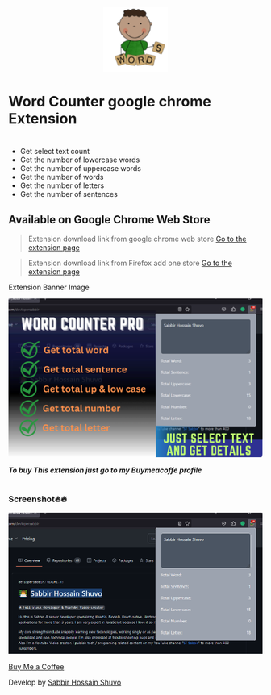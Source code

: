 <p align="center" width="100%">
  <img src="./icon/icon128.png" alt="word counter pro logo" />
</p>

# Word Counter google chrome Extension

#

- Get select text count
- Get the number of lowercase words
- Get the number of uppercase words
- Get the number of words
- Get the number of letters
- Get the number of sentences

## Available on Google Chrome Web Store
> Extension download link from google chrome web store [Go to the extension page](#)

> Extension download link from Firefox add one store [Go to the extension page](#)

Extension Banner Image

![bannerImage](./screenshot/word%20counter.png)


***To buy This extension just go to my Buymeacoffe profile***

# 

### Screenshot🔥🔥
![screenshot](./screenshot/1.png)

[Buy Me a Coffee](https://www.buymeacoffee.com/devlopersabbir)

Develop by [Sabbir Hossain Shuvo](https://www.showwcase.com/devlopersabbir)
